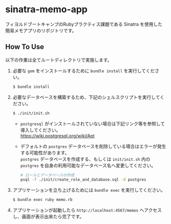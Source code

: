 # sinatra-memo-app

フィヨルドブートキャンプのRubyプラクティス課題である Sinatra を使用した簡易メモアプリのリポジトリです。

## How To Use

以下の作業は全てルートディレクトリで実施します。

1. 必要な `gem` をインストールするために `bundle install` を実行してください。

    ```sh
    $ bundle install
    ```

2. 必要なデータベースを構築するため、下記のシェルスクリプトを実行してください。

    ```sh
    $ ./init/init.sh
    ```
   - `postgresql` がインストールされていない場合は下記リンク等を参照して導入してください。  
    https://wiki.postgresql.org/wiki/Apt

   - デフォルトの `postgres` データベースを削除している場合はエラーが発生する可能性があります。  
   `postgres` データベースを作成する、もしくは `init/init.sh` 内の `postgres` を自身の利用可能なデータベース名へ変更してください。

     ```sh
     # ロールとデータベースの作成
     psql -f ./init/create_role_and_database.sql -d postgres
     ```

3. アプリケーションを立ち上げるためには `bundle exec` を実行してください。

    ```sh
    $ bundle exec ruby memo.rb
    ```

4. アプリケーションが起動したら `http://localhost:4567/memos` へアクセスし、画面が表示出来たら完了です。
